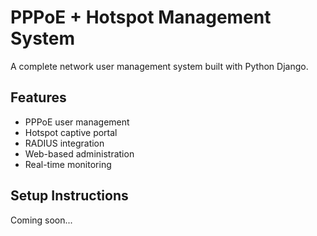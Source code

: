 # PPPoE + Hotspot Management System

A complete network user management system built with Python Django.

## Features

- PPPoE user management
- Hotspot captive portal
- RADIUS integration
- Web-based administration
- Real-time monitoring

## Setup Instructions

Coming soon...
